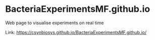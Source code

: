 # BacteriaExperimentsMF.github.io
Web page to visualise experiments on real time

Link: https://csynbiosys.github.io/BacteriaExperimentsMF.github.io/
